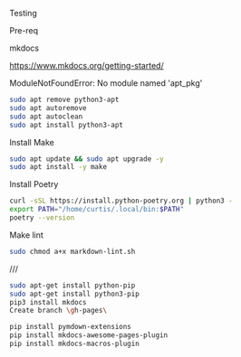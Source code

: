 Testing

Pre-req

mkdocs

https://www.mkdocs.org/getting-started/

ModuleNotFoundError: No module named 'apt_pkg'

```bash
sudo apt remove python3-apt
sudo apt autoremove
sudo apt autoclean
sudo apt install python3-apt
```

Install Make

```bash
sudo apt update && sudo apt upgrade -y
sudo apt install -y make
```

Install Poetry

```bash
curl -sSL https://install.python-poetry.org | python3 -
export PATH="/home/curtis/.local/bin:$PATH"
poetry --version
```

Make lint

```bash
sudo chmod a+x markdown-lint.sh
```

///

```bash
sudo apt-get install python-pip 
sudo apt-get install python3-pip
pip3 install mkdocs
Create branch \gh-pages\

pip install pymdown-extensions
pip install mkdocs-awesome-pages-plugin
pip install mkdocs-macros-plugin
```
